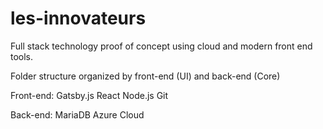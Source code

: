 # les-innovateurs
Full stack technology proof of concept using cloud and modern front end tools.

Folder structure organized by front-end (UI) and back-end (Core)

Front-end:
Gatsby.js
React
Node.js
Git

Back-end:
MariaDB
Azure Cloud

